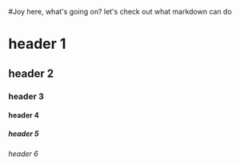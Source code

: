#Joy here,   what's going on?  let's check out what markdown can do
<h1> header 1 
<h2>header 2 
  <h3>header 3<h4>header 4<h5>header 5 <h6>header 6
